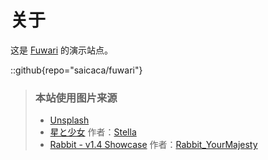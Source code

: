 # 关于
这是 [Fuwari](https://github.com/saicaca/fuwari) 的演示站点。

::github{repo="saicaca/fuwari"}

> ### 本站使用图片来源
> - [Unsplash](https://unsplash.com/)
> - [星と少女](https://www.pixiv.net/artworks/108916539) 作者：[Stella](https://www.pixiv.net/users/93273965)
> - [Rabbit - v1.4 Showcase](https://civitai.com/posts/586908) 作者：[Rabbit_YourMajesty](https://civitai.com/user/Rabbit_YourMajesty)